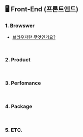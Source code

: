##  🖥 Front-End (프론트엔드)

### 1. Browswer
- [브라우저란 무엇인가요?](https://github.com/dev-junehee/front-interview-questions-archive/blob/main/Front-End/%EB%B8%8C%EB%9D%BC%EC%9A%B0%EC%A0%80%EB%9E%80%20%EB%AC%B4%EC%97%87%EC%9D%B8%EA%B0%80%EC%9A%94%3F.md)

<br />

### 2. Product

<br />

### 3. Perfomance

<br />

### 4. Package

<br />

### 5. ETC.
